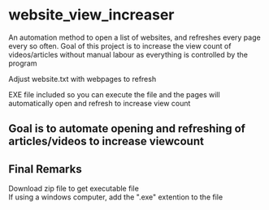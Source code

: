 # website_view_increaser
An automation method to open a list of websites, and refreshes every page every so often. Goal of this project is to increase the view count of videos/articles without manual labour as everything is controlled by the program


Adjust website.txt with webpages to refresh

EXE file included so you can execute the file and the pages will automatically open and refresh to increase view count

## Goal is to automate opening and refreshing of articles/videos to increase viewcount

## Final Remarks

Download zip file to get executable file <br>
If using a windows computer, add the ".exe" extention to the file
